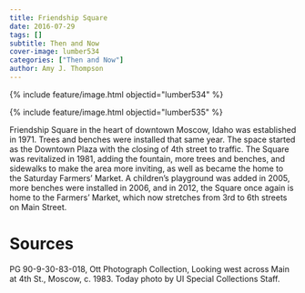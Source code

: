 ```yaml
---
title: Friendship Square
date: 2016-07-29
tags: []
subtitle: Then and Now
cover-image: lumber534
categories: ["Then and Now"]
author: Amy J. Thompson
---
```


{% include feature/image.html objectid="lumber534" %}

{% include feature/image.html objectid="lumber535" %}

Friendship Square in the heart of downtown Moscow, Idaho was established in 1971. Trees and benches were installed that same year. The space started as the Downtown Plaza with the closing of 4th street to traffic. The Square was revitalized in 1981, adding the fountain, more trees and benches, and sidewalks to make the area more inviting, as well as became the home to the Saturday Farmers’ Market. A children’s playground was added in 2005, more benches were installed in 2006, and in 2012, the Square once again is home to the Farmers’ Market, which now stretches from 3rd to 6th streets on Main Street.

# Sources

PG 90-9-30-83-018, Ott Photograph Collection, Looking west across Main at
4th St., Moscow, c. 1983. Today photo by UI Special Collections Staff.
